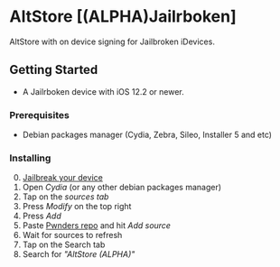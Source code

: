 # AltStore [(ALPHA)Jailrboken]

AltStore with on device signing for Jailbroken iDevices.

## Getting Started

- A Jailrboken device with iOS 12.2 or newer.

### Prerequisites

- Debian packages manager (Cydia, Zebra, Sileo, Installer 5 and etc)

### Installing

0. [Jailbreak your device](https://ios.cfw.guide/)
1. Open *Cydia* (or any other debian packages manager)
2. Tap on the *sources tab*
3. Press *Modify* on the top right
4. Press *Add* 
5. Paste [Pwnders repo](https://pwnders.github.io/repo/) and hit *Add source*
6. Wait for sources to refresh
7. Tap on the Search tab
8. Search for *"AltStore (ALPHA)"*
